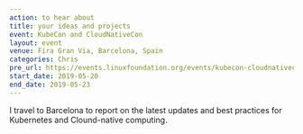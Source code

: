 ```yaml
---
action: to hear about
title: your ideas and projects
event: KubeCon and CloudNativeCon
layout: event
venue: Fira Gran Via, Barcelona, Spain
categories: Chris
pre_url: https://events.linuxfoundation.org/events/kubecon-cloudnativecon-europe-2019/
start_date: 2019-05-20
end_date: 2019-05-23
---
```


I travel to Barcelona to report on the latest updates and best practices for Kubernetes and Clound-native computing.
